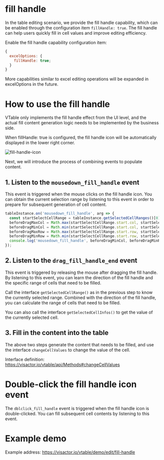 # fill handle

In the table editing scenario, we provide the fill handle capability, which can be enabled through the configuration item `fillHandle: true`. The fill handle can help users quickly fill in cell values and improve editing efficiency.

Enable the fill handle capability configuration item:

```javascript
{
  excelOptions: {
    fillHandle: true;
  }
}
```

More capabilities similar to excel editing operations will be expanded in excelOptions in the future.

# How to use the fill handle

VTable only implements the fill handle effect from the UI level, and the actual fill content generation logic needs to be implemented by the business side.

When fillHandle: true is configured, the fill handle icon will be automatically displayed in the lower right corner.

![fill-handle-icon](https://lf9-dp-fe-cms-tos.byteorg.com/obj/bit-cloud/VTable/guide/fill-handle-icon.jpeg)

Next, we will introduce the process of combining events to populate content.

## 1. Listen to the `mousedown_fill_handle` event

This event is triggered when the mouse clicks on the fill handle icon. You can obtain the current selection range by listening to this event in order to prepare for subsequent generation of cell content.

```javascript
tableInstance.on('mousedown_fill_handle', arg => {
  const startSelectCellRange = tableInstance.getSelectedCellRanges()[0];
  beforeDragMaxCol = Math.max(startSelectCellRange.start.col, startSelectCellRange.end.col);
  beforeDragMinCol = Math.min(startSelectCellRange.start.col, startSelectCellRange.end.col);
  beforeDragMaxRow = Math.max(startSelectCellRange.start.row, startSelectCellRange.end.row);
  beforeDragMinRow = Math.min(startSelectCellRange.start.row, startSelectCellRange.end.row);
  console.log('mousedown_fill_handle', beforeDragMinCol, beforeDragMinRow, beforeDragMaxCol, beforeDragMaxRow);
});
```

## 2. Listen to the `drag_fill_handle_end` event

This event is triggered by releasing the mouse after dragging the fill handle. By listening to this event, you can learn the direction of the fill handle and the specific range of cells that need to be filled.

Call the interface `getSelectedCellRange()` as in the previous step to know the currently selected range. Combined with the direction of the fill handle, you can calculate the range of cells that need to be filled.

You can also call the interface `getSelectedCellInfos()` to get the value of the currently selected cell.

## 3. Fill in the content into the table

The above two steps generate the content that needs to be filled, and use the interface `changeCellValues` to change the value of the cell.

Interface definition: https://visactor.io/vtable/api/Methods#changeCellValues

# Double-click the fill handle icon event

The `dblclick_fill_handle` event is triggered when the fill handle icon is double-clicked. You can fill subsequent cell contents by listening to this event.

# Example demo

Example address: https://visactor.io/vtable/demo/edit/fill-handle
